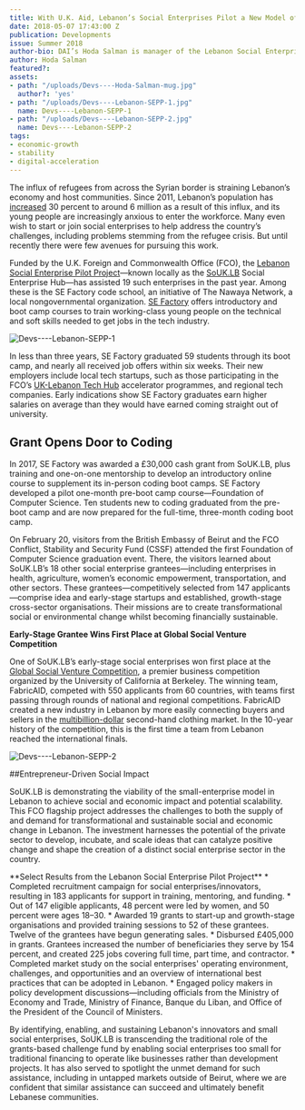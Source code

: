 ```yaml
---
title: With U.K. Aid, Lebanon’s Social Enterprises Pilot a New Model of Development
date: 2018-05-07 17:43:00 Z
publication: Developments
issue: Summer 2018
author-bio: DAI’s Hoda Salman is manager of the Lebanon Social Enterprise Pilot Project.
author: Hoda Salman
featured?: 
assets:
- path: "/uploads/Devs----Hoda-Salman-mug.jpg"
  author?: 'yes'
- path: "/uploads/Devs----Lebanon-SEPP-1.jpg"
  name: Devs----Lebanon-SEPP-1
- path: "/uploads/Devs----Lebanon-SEPP-2.jpg"
  name: Devs----Lebanon-SEPP-2
tags:
- economic-growth
- stability
- digital-acceleration
---
```


The influx of refugees from across the Syrian border is straining Lebanon’s economy and host communities. Since 2011, Lebanon’s population has [increased](https://data.worldbank.org/indicator/SP.POP.TOTL?locations=LB) 30 percent to around 6 million as a result of this influx, and its young people are increasingly anxious to enter the workforce. Many even wish to start or join social enterprises to help address the country’s challenges, including problems stemming from the refugee crisis. But until recently there were few avenues for pursuing this work.




Funded by the U.K. Foreign and Commonwealth Office (FCO), the [Lebanon Social Enterprise Pilot Project](https://www.dai.com/our-work/projects/lebanon-social-enterprise-pilot-project)—known locally as the [SoUK.LB](http://www.souklb.co/) Social Enterprise Hub—has assisted 19 such enterprises in the past year. Among these is the SE Factory code school, an initiative of The Nawaya Network, a local nongovernmental organization. [SE Factory](https://www.sefactory.io/) offers introductory and boot camp courses to train working-class young people on the technical and soft skills needed to get jobs in the tech industry. 

![Devs----Lebanon-SEPP-1](/uploads/Devs----Lebanon-SEPP-1.jpg "SE Factory founders Zeina Saab and Fadi Bizri. Photo: SE Factory.") 

In less than three years, SE Factory graduated 59 students through its boot camp, and nearly all received job offers within six weeks. Their new employers include local tech startups, such as those participating in the FCO’s [UK-Lebanon Tech Hub](https://www.uklebhub.com/) accelerator programmes, and regional tech companies. Early indications show SE Factory graduates earn higher salaries on average than they would have earned coming straight out of university.

## Grant Opens Door to Coding

In 2017, SE Factory was awarded a £30,000 cash grant from SoUK.LB, plus training and one-on-one mentorship to develop an introductory online course to supplement its in-person coding boot camps. SE Factory developed a pilot one-month pre-boot camp course—Foundation of Computer Science. Ten students new to coding graduated from the pre-boot camp and are now prepared for the full-time, three-month coding boot camp.

On February 20, visitors from the British Embassy of Beirut and the FCO Conflict, Stability and Security Fund (CSSF) attended the first Foundation of Computer Science graduation event. There, the visitors learned about SoUK.LB’s 18 other social enterprise grantees—including enterprises in health, agriculture, women’s economic empowerment, transportation, and other sectors. These grantees—competitively selected from 147 applicants—comprise idea and early-stage startups and established, growth-stage cross-sector organisations. Their missions are to create transformational social or environmental change whilst becoming financially sustainable.

<aside><p><strong>Early-Stage Grantee Wins First Place at Global Social Venture Competition</strong></p>
<p>One of SoUK.LB’s early-stage social enterprises won first place at the <a href="http://gsvc.org/">Global Social Venture Competition</a>, a premier business competition organized by the University of California at Berkeley. The winning team, FabricAID, competed with 550 applicants from 60 countries, with teams first passing through rounds of national and regional competitions. FabricAID created a new industry in Lebanon by more easily connecting buyers and sellers in the <a href="https://www.forbes.com/sites/richardkestenbaum/2017/04/11/fashion-retailers-have-to-adapt-to-deal-with-secondhand-clothes-sold-online/#4a468cbd1a7f">multibillion-dollar</a> second-hand clothing market. In the 10-year history of the competition, this is the first time a team from Lebanon reached the international finals.</p>
</aside>

![Devs----Lebanon-SEPP-2](/uploads/Devs----Lebanon-SEPP-2.jpg "FabricAID CEO Omar Itani accepting first prize at the Global Social Venture Competition finals in Milan, Italy.") 

##Entrepreneur-Driven Social Impact

SoUK.LB is demonstrating the viability of the small-enterprise model in Lebanon to achieve social and economic impact and potential scalability. This FCO flagship project addresses the challenges to both the supply of and demand for transformational and sustainable social and economic change in Lebanon. The investment harnesses the potential of the private sector to develop, incubate, and scale ideas that can catalyze positive change and shape the creation of a distinct social enterprise sector in the country.

<aside>**Select Results from the Lebanon Social Enterprise Pilot Project**
* Completed recruitment campaign for social enterprises/innovators, resulting in 183 applicants for support in training, mentoring, and funding.
* Out of 147 eligible applicants, 48 percent were led by women, and 50 percent were ages 18–30.
* Awarded 19 grants to start-up and growth-stage organisations and provided training sessions to 52 of these grantees. Twelve of the grantees have begun generating sales.
* Disbursed £405,000 in grants. Grantees increased the number of beneficiaries they serve by 154 percent, and created 225 jobs covering full time, part time, and contractor.
* Completed market study on the social enterprises' operating environment, challenges, and opportunities and an overview of international best practices that can be adopted in Lebanon.
* Engaged policy makers in policy development discussions—including officials from the Ministry of Economy and Trade, Ministry of Finance, Banque du Liban, and Office of the President of the Council of Ministers.</aside>

By identifying, enabling, and sustaining Lebanon's innovators and small social enterprises, SoUK.LB is transcending the traditional role of the grants-based challenge fund by enabling social enterprises too small for traditional financing to operate like businesses rather than development projects. It has also served to spotlight the unmet demand for such assistance, including in untapped markets outside of Beirut, where we are confident that similar assistance can succeed and ultimately benefit Lebanese communities.
